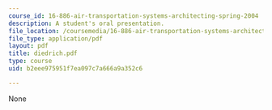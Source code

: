 ```yaml
---
course_id: 16-886-air-transportation-systems-architecting-spring-2004
description: A student's oral presentation.
file_location: /coursemedia/16-886-air-transportation-systems-architecting-spring-2004/b2eee975951f7ea097c7a666a9a352c6_diedrich.pdf
file_type: application/pdf
layout: pdf
title: diedrich.pdf
type: course
uid: b2eee975951f7ea097c7a666a9a352c6

---
```

None